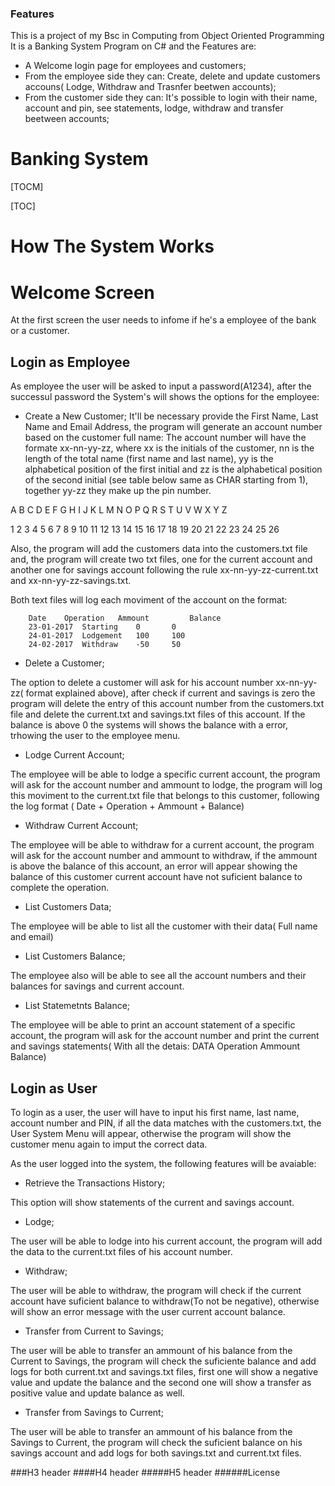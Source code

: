 ### Features
This is a project of my Bsc in Computing from Object Oriented Programming
It is a Banking System Program on C# and the Features are:
- A Welcome login page for employees and customers;
- From the employee side they can: Create, delete and update customers accouns( Lodge, Withdraw and Trasnfer beetwen accounts);
- From the customer side they can: It's possible to login with their name, account and pin, see statements, lodge, withdraw and transfer beetween accounts;

# Banking System
[TOCM]

[TOC]

# How The System Works
# Welcome Screen
At the first screen the user needs to infome if he's a employee of the bank or a customer.
## Login as Employee
As employee the user will be asked to input a password(A1234), after the successul password the System's will shows the options for the employee:
- Create a New Customer;
It'll be necessary provide the First Name, Last Name and Email Address, the program will generate an account number based on the customer full name:
The account number will have the formate xx-nn-yy-zz, where xx is the initials of the customer, nn is the length of the total name (first name and last name), yy is the alphabetical position of the first initial and zz is the alphabetical position of the second initial (see table below same as CHAR starting from 1), together yy-zz they make up the pin number.

A	B	C	D	E	F	G	H	I	J	K	L	M	N	O	P	Q	R	S	T	U	V	W	X	Y	Z

1	2	3	4	5	6	7	8	9	10	11	12	13	14	15	16	17	18	19	20	21	22	23	24	25	26

Also, the program will add the customers data into the customers.txt file and, the program will create two txt files, one for the current account and another one for savings account following the rule xx-nn-yy-zz-current.txt and xx-nn-yy-zz-savings.txt.

Both text files will log each moviment of the account on the format:

        Date	Operation	Ammount	        Balance
        23-01-2017	Starting	0		0
        24-01-2017	Lodgement	100		100
        24-02-2017	Withdraw	-50		50



- Delete a Customer;

The option to delete a customer will ask for his account number xx-nn-yy-zz( format explained above), after check if current and savings is zero the program will delete the entry of this account number from the customers.txt file and delete the current.txt and savings.txt files of this account.
If the balance is above 0 the systems will shows the balance with a error, trhowing the user to the employee menu.

- Lodge Current Account;

The employee will be able to lodge a specific current account, the program will ask for the account number and ammount to lodge, the program will log this moviment to the current.txt file that belongs to this customer, following the log format ( Date + Operation + Ammount + Balance)

- Withdraw Current Account;

The employee will be able to withdraw for a current account, the program will ask for the account number and ammount to withdraw, if the ammount is above the balance of this account, an error will appear showing the balance of this customer current account have not suficient balance to complete the operation.

- List Customers Data;

The employee will be able to list all the customer with their data( Full name and email)

- List Customers Balance;

The employee also will be able to see all the account numbers and their balances for savings and current account.

- List Statemetnts Balance;

The employee will be able to print an account statement of a specific account, the program will ask for the account number and print the current and savings statements( With all the detais: DATA Operation Ammount Balance)


## Login as User
To login as a user, the user will have to input his first name, last name, account number and PIN, if all the data matches with the customers.txt, the User System Menu will appear, otherwise the program will show the customer menu again to imput the correct data.

As the user logged into the system, the following features will be avaiable:

- Retrieve the Transactions History;

This option will show statements of the current and savings account.

- Lodge;

The user will be able to lodge into his current account, the program will add the data to the current.txt files of his account number.

- Withdraw;

The user will be able to withdraw, the program will check if the current account have suficient balance to withdraw(To not be negative), otherwise will show an error message with the user current account balance.

- Transfer from Current to Savings;

The user will be able to transfer an ammount of his balance from the Current to Savings, the program will check the suficiente balance and add logs for both current.txt and savings.txt files, first one will show a negative value and update the balance and the second one will show a transfer as positive value and update balance as well.

- Transfer from Savings to Current;

The user will be able to transfer an ammount of his balance from the Savings to Current, the program will check the suficient balance on his savings account and add logs for both savings.txt and current.txt files.

###H3 header
####H4 header
#####H5 header
######License

